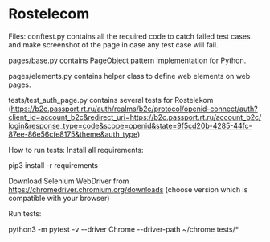 # Rostelecom
Files:
conftest.py contains all the required code to catch failed test cases and make screenshot of the page in case any test case will fail.

pages/base.py contains PageObject pattern implementation for Python.

pages/elements.py contains helper class to define web elements on web pages.

tests/test_auth_page.py contains several tests for Rostelekom
(https://b2c.passport.rt.ru/auth/realms/b2c/protocol/openid-connect/auth?client_id=account_b2c&redirect_uri=https://b2c.passport.rt.ru/account_b2c/login&response_type=code&scope=openid&state=9f5cd20b-4285-44fc-87ee-86e56cfe8175&theme&auth_type)

How to run tests:
Install all requirements:

pip3 install -r requirements

Download Selenium WebDriver from https://chromedriver.chromium.org/downloads (choose version which is compatible with your browser)

Run tests:

python3 -m pytest -v --driver Chrome --driver-path ~/chrome tests/*
